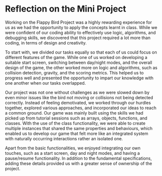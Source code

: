 # Reflection on the Mini Project 
 
Working on the Flappy Bird Project was a highly rewarding experience for us as we had the opportunity to apply the concepts learnt in class. While we were confident of our coding ability to effectively use logic, algorithms, and debugging skills, we discovered that this project required a lot more than coding, in terms of design and creativity. 

To start with, we divided our tasks equally so that each of us could focus on different features of the game. While one of us worked on developing a suitable start screen, switching between day/night modes, and the overall design of the game, the other worked more on logic and algorithms, such as collision detection, gravity, and the scoring metrics. This helped us to progress well and presented the opportunity to impart our knowledge with one another when our tasks overlapped.

Our project was not one without challenges as we were slowed down by even minor issues like the bird not moving or collisions not being detected correctly. Instead of feeling demotivated, we worked through our hurdles together, explored various approaches, and incorporated our ideas to reach a common ground. Our game was mainly built using the skills we had picked up from tutorial sessions such as arrays, objects, functions, and classes. With the use of the class functionality, we were able to create multiple instances that shared the same properties and behaviours, which enabled us to develop our game that felt more like an integrated system with naturally occurring interactions rather an isolated one.

Apart from the basic functionalities, we enjoyed integrating our own touches, such as a start screen, day and night modes, and having a pause/resume functionality. In addition to the fundamental specifications, adding these details provided us with a greater sense of ownership of the project. 

